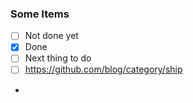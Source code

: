 

### Some Items

- [ ] Not done yet
- [x] Done
- [ ] Next thing to do
- [ ] https://github.com/blog/category/ship
- 
